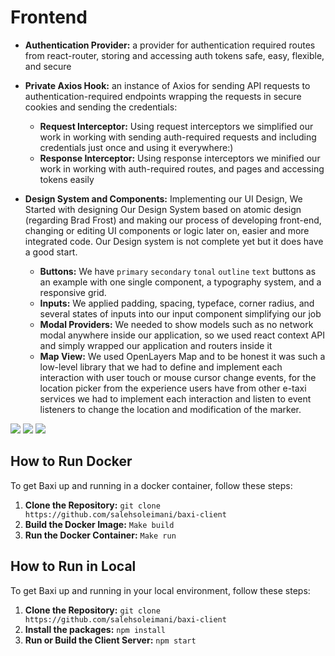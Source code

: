 
# Frontend

- **Authentication Provider:** a provider for authentication required routes from react-router, storing and accessing auth tokens safe, easy, flexible, and secure
- **Private Axios Hook:** an instance of Axios for sending API requests to authentication-required endpoints wrapping the requests in secure cookies and sending the credentials:
    -  **Request Interceptor:** Using request interceptors we simplified our work in working with sending auth-required requests and including credentials just once and using it everywhere:)
    -  **Response Interceptor:** Using response interceptors we minified our work in working with auth-required routes, and pages and accessing tokens easily

- **Design System and Components:** Implementing our UI Design, We Started with designing Our Design System based on atomic design (regarding Brad Frost) and making our process of developing front-end, changing or editing UI components or logic later on, easier and more integrated code. Our Design system is not complete yet but it does have a good start.
    -  **Buttons:** We have `primary` `secondary` `tonal` `outline` `text` buttons as an example with one single component, a typography system, and a responsive grid.
    -  **Inputs:** We applied padding, spacing, typeface, corner radius, and several states of inputs into our input component simplifying our job
    -  **Modal Providers:** We needed to show models such as no network modal anywhere inside our application, so we used react context API and simply wrapped our application and routers inside it
    -  **Map View:** We used OpenLayers Map and to be honest it was such a low-level library that we had to define and implement each interaction with user touch or mouse cursor change events, for the location picker from the experience users have from other e-taxi services we had to implement each interaction and listen to event listeners to change the location and modification of the marker.


<img src="./README_assets/prototype_mobile.png">   <img src="./README_assets/design_system.png">   <img src="./README_assets/map.png">

## How to Run Docker
To get Baxi up and running in a docker container, follow these steps:

1. **Clone the Repository:** `git clone https://github.com/salehsoleimani/baxi-client`
2. **Build the Docker Image:** `Make build`
3. **Run the Docker Container:** `Make run`

## How to Run in Local
To get Baxi up and running in your local environment, follow these steps:

1. **Clone the Repository:** `git clone https://github.com/salehsoleimani/baxi-client`
8. **Install the packages:** `npm install`
9. **Run or Build the Client Server:** `npm start`
